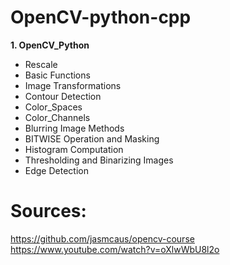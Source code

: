 # OpenCV-python-cpp
**1. OpenCV_Python**
  - Rescale
  - Basic Functions
  - Image Transformations
  - Contour Detection
  - Color_Spaces
  - Color_Channels
  - Blurring Image Methods
  - BITWISE Operation and Masking
  - Histogram Computation
  - Thresholding and Binarizing Images
  - Edge Detection




# Sources:
https://github.com/jasmcaus/opencv-course
https://www.youtube.com/watch?v=oXlwWbU8l2o
